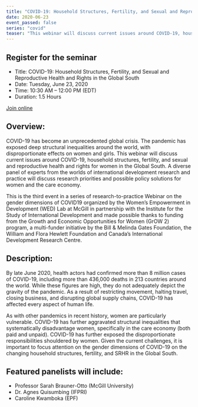 ```yaml
---
title: "COVID-19: Household Structures, Fertility, and Sexual and Reproductive Health and Rights in the Global South"
date: 2020-06-23
event_passed: false
series: "covid"
teaser: "This webinar will discuss current issues around COVID-19, household structures, fertility, and sexual and reproductive health and rights for women in the Global South."
---
```


<div class="flex flex-col justify-center w-full rounded-lg shadow-xs md:shadow-md bg-white my-8 p-4 border border-solid border-gray-200 bg-white">

  <h2 class="text-gray-800 text-lg font-bold mt-1 mb-0">Register for the seminar</h2>
  <ul>
    <li>Title: COVID-19: Household Structures, Fertility, and Sexual and Reproductive Health and Rights in the Global South</li>
    <li>Date: Tuesday, June 23, 2020</li>
    <li>Time: 10:30 AM – 12:00 PM (EDT)</li>
    <li>Duration: 1.5 Hours</li>
  </ul>
  
  <div class="flex flex-row-reverse">
    <a class="text-white bg-dark-turquoise rounded-lg p-2 font-bold hover:no-underline hover:bg-light-turquoise" href="https://us02web.zoom.us/webinar/register/WN_d4qFLEyeQK26MQlFa6V05g" rel="external">Join online</a>
  </div>

</div>

## Overview:

COVID-19 has become an unprecedented global crisis. The pandemic has exposed deep structural inequalities around the world, with disproportionate effects on women and girls. This webinar will discuss current issues around COVID-19, household structures, fertility, and sexual and reproductive health and rights for women in the Global South. A diverse panel of experts from the worlds of international development research and practice will discuss research priorities and possible policy solutions for women and the care economy.

This is the third event in a series of research-to-practice Webinar on the gender dimensions of COVID19 organized by the Women’s Empowerment in Development (WED) Lab at McGill in partnership with the Institute for the Study of International Development and made possible thanks to funding from the Growth and Economic Opportunities for Women (GrOW 2) program, a multi-funder initiative by the Bill & Melinda Gates Foundation, the William and Flora Hewlett Foundation and Canada’s International Development Research Centre.

## Description:

By late June 2020, health actors had confirmed more than 8 million cases of COVID-19, including more than 436,000 deaths in 213 countries around the world. While these figures are high, they do not adequately depict the gravity of the pandemic. As a result of restricting movement, halting travel, closing business, and disrupting global supply chains, COVID-19 has affected every aspect of human life.

As with other pandemics in recent history, women are particularly vulnerable. COVID-19 has further aggravated structural inequalities that systematically disadvantage women, specifically in the care economy (both paid and unpaid). COVID-19 has further exposed the disproportionate responsibilities shouldered by women. Given the current challenges, it is important to focus attention on the gender dimensions of COVID-19 on the changing household structures, fertility, and SRHR in the Global South.

## Featured panelists will include:

* Professor Sarah Brauner-Otto (McGill University)
* Dr. Agnes Quisumbing (IFPRI)
* Caroline Kwamboka (EPF)
